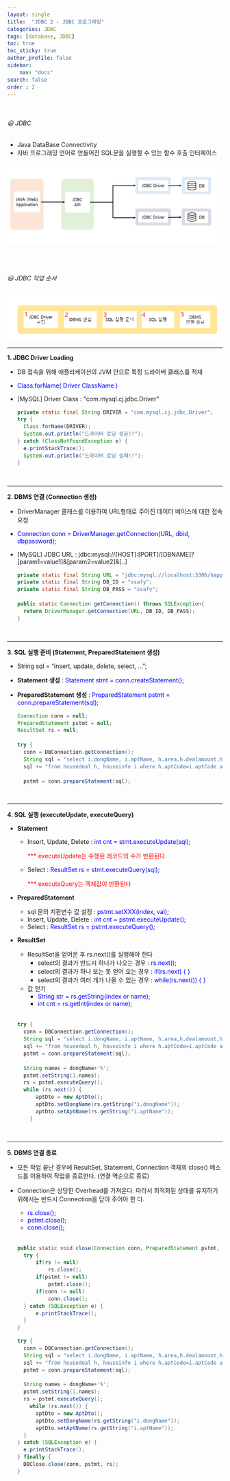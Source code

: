 ```yaml
---
layout: single
title:  "JDBC 2 - JDBC 프로그래밍"
categories: JDBC
tags: [database, JDBC]
toc: true
toc_sticky: true
author_profile: false
sidebar:
    nav: "docs"
search: false
order : 2
---
```


<br>

###### 😃 JDBC

- Java DataBase Connectivity
- 자바 프로그래밍 언어로 만들어진 SQL문을 실행할 수 있는 함수 호출 인터페이스

![image-20220331201549508](../../../images/db/2022-03-31-jdbc/image-20220331201549508.png)

<br><br>

###### 😃 JDBC 작업 순서

![image-20220331221855096](../../../images/db/2022-03-31-jdbc/image-20220331221855096.png)

------------

**1. JDBC Driver Loading** 

- DB 접속을 위해 애플리케이션의 JVM 안으로 특정 드라이버 클래스를 적재

- <span style="color:blue">Class.forName( Driver ClassName )</span>

- [MySQL] Driver Class : "com.mysql.cj.jdbc.Driver"

  ``` java
  private static final String DRIVER = "com.mysql.cj.jdbc.Driver";
  try {
  	Class.forName(DRIVER);
  	System.out.println("드라이버 로딩 성공!!");
  } catch (ClassNotFoundException e) {
  	e.printStackTrace();
  	System.out.println("드라이버 로딩 실패!!");
  }
  ```

  <br>

------------------------

**2. DBMS 연결 (Connection 생성)**

- DriverManager 클래스를 이용하여 URL형태로 주어진 데이터 베이스에 대한 접속 요청

- <span style="color:blue">Connection conn = DriverManager.getConnection(URL, dbid, dbpassword);</span>

- [MySQL] JDBC URL : jdbc:mysql://[HOST]:[PORT]/[DBNAME]?[param1=value1]&[param2=value2]&[..] 

  ``` java
  private static final String URL = "jdbc:mysql://localhost:3306/happyhouse?serverTimezone=UTC&useUniCode=yes&characterEncoding=UTF-8";
  private static final String DB_ID = "ssafy";
  private static final String DB_PASS = "ssafy";
  
  public static Connection getConnection() throws SQLException{
  	return DriverManager.getConnection(URL, DB_ID, DB_PASS);
  }
  ```

<br>

-------------

**3. SQL 실행 준비 (Statement, PreparedStatement 생성)**

- String sql = “insert, update, delete, select, …”;

- **Statement 생성** :  <span style="color:blue">Statement stmt = conn.createStatement();</span>

- **PreparedStatement 생성** : <span style="color:blue">PreparedStatement pstmt = conn.prepareStatement(sql);</span>

  ```java
  Connection conn = null;
  PreparedStatement pstmt = null;
  ResultSet rs = null;
  
  try {
  	conn = DBConnection.getConnection();
  	String sql = "select i.dongName, i.aptName, h.area,h.dealamount,h.dealYear,h.dealMonth,i.lat,i.lng ";
  	sql += "from housedeal h, houseinfo i where h.aptCode=i.aptCode and dongName like ?";
  	
  	pstmt = conn.prepareStatement(sql);
  ```



<br>

--------------

**4. SQL 실행 (executeUpdate, executeQuery)**

- **Statement**
  
  - Insert, Update, Delete :  <span style="color:blue">int cnt = stmt.executeUpdate(sql);</span>
  
    <span style="color:red">*** executeUpdate는 수행된 레코드의 수가 반환된다</span>
  
  - Select :  <span style="color:blue">ResultSet rs = stmt.executeQuery(sql);</span>
  
    <span style="color:red">*** executeQuery는 객체값이 반환된다</span>
  
- **PreparedStatement**
  
  - sql 문의 치환변수 값 설정 : <span style="color:blue">pstmt.setXXX(index, val);</span>
  - Insert, Update, Delete :  <span style="color:blue">int cnt = pstmt.executeUpdate();</span>
  - Select :  <span style="color:blue">ResultSet rs = pstmt.executeQuery();</span>
  
- **ResultSet**
  
  - ResultSet을 얻어온 후 rs.next()를 실행해야 한다
    - select의 결과가 반드시 하나가 나오는 경우 : <span style="color:blue">rs.next();</span>
    - select의 결과가 하나 또는 못 얻어 오는 경우 : <span style="color:blue">if(rs.next) { }</span>
    - select의 결과가 여러 개가 나올 수 있는 경우 : <span style="color:blue">while(rs.next()) { }</span>
  - 값 얻기
    - <span style="color:blue">String str = rs.getString(index or name);</span>
    - <span style="color:blue">int cnt = rs.getInt(index or name);</span>
  
  <br>
  
  ``` java
  try {
  	conn = DBConnection.getConnection();
  	String sql = "select i.dongName, i.aptName, h.area,h.dealamount,h.dealYear,h.dealMonth,i.lat,i.lng ";
  	sql += "from housedeal h, houseinfo i where h.aptCode=i.aptCode and dongName like ?";
  	pstmt = conn.prepareStatement(sql);
  	
  	String names = dongName+'%';
  	pstmt.setString(1,names);
  	rs = pstmt.executeQuery();
  	while (rs.next()) {
  		aptDto = new AptDto();
  		aptDto.setDongName(rs.getString("i.dongName"));
  		aptDto.setAptName(rs.getString("i.aptName"));
      }
  ```
  
  

<br>

----------------

**5. DBMS 연결 종료**

- 모든 작업 끝난 경우에 ResultSet, Statement, Connection 객체의 close() 메소드를 이용하여 작업을 종료한다. (연결 역순으로 종료)

- Connection은 상당한 Overhead를 가져온다. 따라서 최적화된 상태를 유지하기 위해서는 반드시 Connection을 닫아 주어야 한 다.
  - <span style="color:blue">rs.close();</span>
  - <span style="color:blue">pstmt.close();</span>
  - <span style="color:blue">conn.close();</span>
  
  <br>
  
  ``` java
  public static void close(Connection conn, PreparedStatement pstmt, ResultSet rs) {
  	try {
  		if(rs != null)
  			rs.close();
  		if(pstmt != null)
  			pstmt.close();
  		if(conn != null)
  			conn.close();
  	} catch (SQLException e) {
  		e.printStackTrace();
  	}
  }
  ```
  
  ``` java
  try {
  	conn = DBConnection.getConnection();
  	String sql = "select i.dongName, i.aptName, h.area,h.dealamount,h.dealYear,h.dealMonth,i.lat,i.lng ";
  	sql += "from housedeal h, houseinfo i where h.aptCode=i.aptCode and dongName like ?";
  	pstmt = conn.prepareStatement(sql);
  	
  	String names = dongName+'%';
  	pstmt.setString(1,names);
  	rs = pstmt.executeQuery();
      while (rs.next()) {
  		aptDto = new AptDto();
  		aptDto.setDongName(rs.getString("i.dongName"));
  		aptDto.setAptName(rs.getString("i.aptName"));
  	}
  } catch (SQLException e) {
  	e.printStackTrace();
  } finally {
  	DBClose.close(conn, pstmt, rs);
  }
  ```
  
  <br><br>

